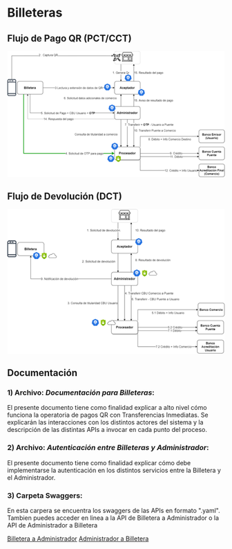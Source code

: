 # Billeteras

## Flujo de Pago QR (PCT/CCT)
![Esta es una imagen](https://github.com/IPNEWPAY/Aceptadores/blob/main/Flujo%20QR.png?raw=true)

## Flujo de Devolución (DCT)
![Esta es una imagen](https://github.com/IPNEWPAY/Aceptadores/blob/main/Flujo%20Devolucion%20QR.png?raw=true)


## Documentación
### 1) Archivo: *Documentación para Billeteras*:
El presente documento tiene como finalidad explicar a alto nivel cómo funciona la operatoria de pagos QR con Transferencias Inmediatas. Se explicarán las interacciones con los distintos actores del sistema y la descripción de las distintas APIs a invocar en cada punto del proceso.

### 2) Archivo: *Autenticación entre Billeteras y Administrador*:
El presente documento tiene como finalidad explicar cómo debe implementarse la autenticación en los distintos servicios entre la Billetera y el Administrador.

### 3) Carpeta Swaggers:
En esta carpera se encuentra los swaggers de las APIs en formato ".yaml". Tambien puedes acceder en linea a la API de Billetera a Administrador o la API de Administrador a Billetera

[Billetera a Administrador](https://ipnewpay.github.io/Billeteras/BilleterasParaADM.html)
[Administrador a Billetera](https://ipnewpay.github.io/Billeteras/)
